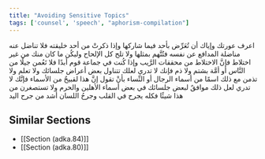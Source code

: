 ```yaml
---
title: "Avoiding Sensitive Topics"
tags: ['counsel', 'speech', "aphorism-compilation"]
---
```


 اعرف عورتك وإياك أن تُعَرِّض بأحد فيما شاركها وإذا ذكرتْ من أحد خليقته فلا تناضل عنه مناضلة المدافع عن نفسه فتُتَّهم بمثلها ولا تلح كل الإلحاح وليكُن ما كان منك من غير اختلاط فإنَّ الاختلاط من محققات الرَّيب وإذا كُنت في جماعة قوم أبدًا فلا تَعُمن جيلًا من النَّاس أو أمَّة بشتم ولا ذم فإنك لا تدري لعلك تتناول بعض أعراض جلسائك ولا تعلم ولا تذمن مع ذلك اسمًا من أسماء الرجال أو النِّساء بأنْ تقول إنَّ هذا لقبيحٌ من الأسماء فإنَّك لا تدري لعل ذلك موافقٌ لبعض جلسائك في بعض أسماء الأهلين والحرم ولا تستصغرن من هذا شيئًا فكله يجرح في القلب وجرحُ اللسان أشد من جرح اليد

## Similar Sections
- [[Section (adka.84)]]
 - [[Section (adka.80)]]

